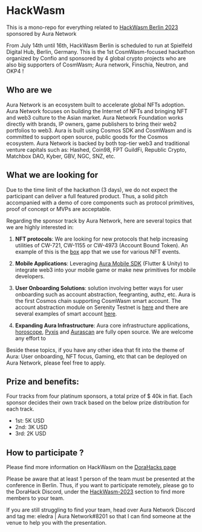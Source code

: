 # HackWasm

This is a mono-repo for everything related to [HackWasm Berlin 2023](https://www.awesomwasm.com/hackwasm) sponsored by Aura Network

From July 14th until 16th, HackWasm Berlin is scheduled to run at Spielfeld Digital Hub, Berlin, Germany. This is the 1st CosmWasm-focused hackathon organized by Confio and sponsored by 4 global crypto projects who are also big supporters of CosmWasm; Aura network, Finschia, Neutron, and OKP4 !

## Who are we

Aura Network is an ecosystem built to accelerate global NFTs adoption. Aura Network focuses on building the Internet of NFTs and bringing NFT and web3 culture to the Asian market. Aura Network Foundation works directly with brands, IP owners, game publishers to bring their web2 portfolios to web3. Aura is built using Cosmos SDK and CosmWasm and is committed to support open source, public goods for the Cosmos ecosystem. Aura Network is backed by both top-tier web3 and traditional venture capitals such as: Hashed, Coin98, FPT GuildFi, Republic Crypto, Matchbox DAO, Kyber, GBV, NGC, SNZ, etc.

## What we are looking for

Due to the time limit of the hackathon (3 days), we do not expect the participant can deliver a full featured product. Thus, a solid pitch accompanied with a demo of core components such as protocol primitives, proof of concept or MVPs are acceptable.

Regarding the sponsor track by Aura Network, here are several topics that we are highly interested in:

1. **NFT protocols**: We are looking for new protocols that help increasing utilities of CW-721, CW-1155 or CW-4973 (Account Bound Token). An example of this is the [box](https://box.aura.network/) app that we use for various NFT events.

2. **Mobile Applications**: Leveraging [Aura Mobile SDK](https://github.com/aura-nw/aura-mobile-sdk) (Flutter & Unity) to integrate web3 into your mobile game or make new primitives for mobile developers.

3. **User Onboarding Solutions**: solution involving better ways for user onboarding such as account abstraction, feegranting, authz, etc. Aura is the first Cosmos chain supporting CosmWasm smart account. The account abstraction module on Serenity Testnet is [here](https://github.com/aura-nw/aura/tree/serenity/x/smartaccount) and there are several examples of smart account [here](https://github.com/aura-nw/smart-account-sample).

4. **Expanding Aura Infrastructure**: Aura core infrastructure applications, [horoscope](https://github.com/aura-nw/horoscope-v2), [Pyxis](https://github.com/aura-nw/Aura-Safe) and [Aurascan](https://github.com/aura-nw/aurascan) are fully open source. We are welcome any effort to

Beside these topics, if you have any other idea that fit into the theme of Aura: User onboarding, NFT focus, Gaming, etc that can be deployed on Aura Network, please feel free to apply.

## Prize and benefits:

Four tracks from four platinum sponsors, a total prize of $ 40k in fiat. Each sponsor decides their own track based on the below prize distribution for each track.
- 1st: 5K USD
- 2nd: 3K USD
- 3rd: 2K USD

## How to participate ?

Please find more information on HackWasm on the [DoraHacks page](https://dorahacks.io/hackathon/hackwasm/detail)

Please be aware that at least 1 person of the team must be presented at the conference in Berlin. Thus, if you want to participate remotely, please go to the DoraHack Discord, under the [HackWasm-2023](https://discord.com/channels/940755194566832138/1115314652570714235) section to find more members to your team.

If you are still struggling to find your team, head over Aura Network Discord and tag me:
eledra | Aura Network#8201 so that I can find someone at the venue to help you with the presentation.
